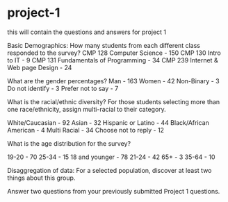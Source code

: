 # project-1
this will contain the questions and answers for project 1

Basic Demographics:
How many students from each different class responded to the survey?
CMP 128 Computer Science - 150
CMP 130 Intro to IT - 9
CMP 131 Fundamentals of Programming - 34
CMP 239 Internet & Web page Design - 24

What are the gender percentages?
Man - 163
Women - 42
Non-Binary - 3
Do not identify - 3
Prefer not to say - 7

What is the racial/ethnic diversity? For those students selecting more than one race/ethnicity, assign multi-racial to their category.

White/Caucasian - 92
Asian - 32
Hispanic or Latino - 44
Black/African American - 4
Multi Racial - 34
Choose not to reply - 12

What is the age distribution for the survey?

19-20 - 70
25-34 - 15
18 and younger - 78
21-24 - 42
65+ - 3
35-64 - 10 


Disaggregation of data:
For a selected population, discover at least two things about this group.

Answer two questions from your previously submitted Project 1 questions.
